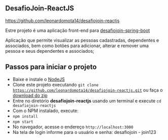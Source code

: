 ## DesafioJoin-ReactJS
https://github.com/leonardomota14/desafiojoin-reactjs

Estre projeto é uma aplicação front-end para [desafiojoin-spring-boot](https://github.com/leonardomota14/desafiojoin-spring-boot)

Aplicação que permite visualizar as pessoas cadastradas, dependentes e associados, bem como botões para adicionar, alterar e remover uma pessoa e seus dependentes e associados;

## Passos para iniciar o projeto
- Baixe e instale o [NodeJS](https://nodejs.org/en/)
- Clone este projeto executando <code>git clone https://github.com/leonardomota14/desafiojoin-reactjs.git</code> ou faça o [download do zip](https://github.com/leonardomota14/desafiojoin-reactjs/archive/refs/heads/master.zip)
- Entre no diretório **desafiojoin-reactjs** usando um terminal e execute <code>cd desafiojoin-reactjs</code>
- Com o NPM instalado, execute:
- <code>npm install</code>
- <code>npm start</code>
- No navegador, acesse o endereço <code>http://localhost:3000</code>
- Na tela de login informe para o usuário e senha: desafiojoin - join123
